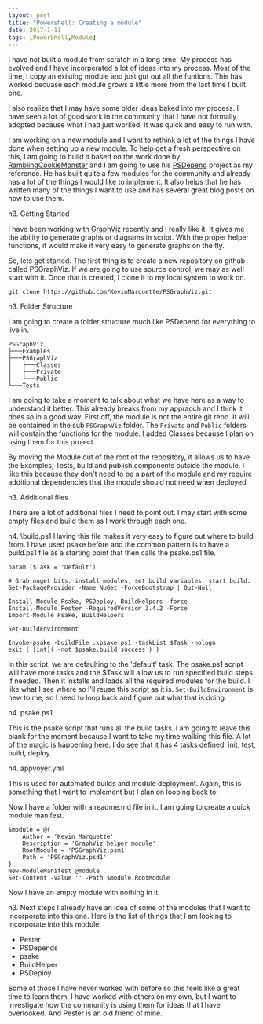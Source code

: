 ```yaml
---
layout: post
title: "Powershell: Creating a module"
date: 2017-1-11
tags: [PowerShell,Module]
---
```


I have not built a module from scratch in a long time. My process has evolved and I have incorperated a lot of ideas into my process. Most of the time, I copy an existing module and just gut out all the funtions. This has worked becuase each module grows a little more from the last time I built one. 

I also realize that I may have some older ideas baked into my process. I have seen a lot of good work in the community that I have not formally adopted because what I had just worked. It was quick and easy to run with. 

I am working on a new module and I want to rethink a lot of the things I have done when setting up a new module. To help get a fresh perspective on this, I am going to build it based on the work done by [RamblingCookieMonster](http://ramblingcookiemonster.github.io/) and I am going to use his [PSDepend](https://github.com/RamblingCookieMonster/PSDepend) project as my reference. He has built quite a few modules for the community and already has a lot of the things I would like to implement. It also helps that he has written many of the things I want to use and has several great blog posts on how to use them.

h3. Getting Started

I have been working with [GraphViz](http://graphviz.org/) recently and I really like it. It gives me the ability to generate graphs or diagrams in script. With the proper helper functions, it would make it very easy to generate graphs on the fly. 

So, lets get started. The first thing is to create a new repository on github called PSGraphViz. If we are going to use source control, we may as well start with it. Once that is created, I clone it to my local system to work on.

    git clone https://github.com/KevinMarquette/PSGraphViz.git

h3. Folder Structure

I am going to create a folder structure much like PSDepend for everything to live in. 

    PSGraphViz
    ├───Examples
    ├───PSGraphViz
    │   ├───Classes
    │   ├───Private
    │   └───Public
    └───Tests

I am going to take a moment to talk about what we have here as a way to understand it better. This already breaks from my appraoch and I think it does so in a good way. First off, the module is not the entire git repo. It will be contained in the sub `PSGraphViz` folder. The `Private` and `Public` folders will contain the functions for the module. I added Classes because I plan on using them for this project. 

By moving the Module out of the root of the repository, it allows us to have the Examples, Tests, build and publish components outside the module. I like this because they don't need to be a part of the module and my require additional dependencies that the module should not need when deployed. 

h3. Additional files

There are a lot of additional files I need to point out. I may start with some empty files and build them as I work through each one.

h4. \build.ps1
Having this file makes it very easy to figure out where to build from. I have used psake before and the common pattern is to have a build.ps1 file as a starting point that then calls the psake.ps1 file. 

    param ($Task = 'Default')

    # Grab nuget bits, install modules, set build variables, start build.
    Get-PackageProvider -Name NuGet -ForceBootstrap | Out-Null

    Install-Module Psake, PSDeploy, BuildHelpers -force
    Install-Module Pester -RequiredVersion 3.4.2 -Force
    Import-Module Psake, BuildHelpers

    Set-BuildEnvironment

    Invoke-psake -buildFile .\psake.ps1 -taskList $Task -nologo
    exit ( [int]( -not $psake.build_success ) )

In this script, we are defaulting to the 'default' task. The psake.ps1 script will have more tasks and the $Task will allow us to run specified build steps if needed. Then it installs and loads all the required modules for the build. I like what I see where so I'll reuse this script as it is. `Set-BuildEnvironment` is new to me, so I need to loop back and figure out what that is doing.

h4. psake.ps1

This is the psake script that runs all the build tasks. I am going to leave this blank for the moment because I want to take my time walking this file. A lot of the magic is happening here. I do see that it has 4 tasks defined. init, test, build, deploy.

h4. appvoyer.yml

This is used for automated builds and module deployment. Again, this is something that I want to implement but I plan on looping back to.



Now I have a folder with a readme.md file in it. I am going to create a quick module manifest.

    $module = @{
        Author = 'Kevin Marquette' 
        Description = 'GraphViz helper module' 
        RootModule = 'PSGraphViz.psm1'
        Path = 'PSGraphViz.psd1'
    }
    New-ModuleManifest @module
    Set-Content -Value '' -Path $module.RootModule

Now I have an empty module with nothing in it. 

h3. Next steps
I already have an idea of some of the modules that I want to incorporate into this one. Here is the list of things that I am looking to incorporate into this module. 

* Pester
* PSDepends
* psake
* BuildHelper
* PSDeploy

Some of those I have never worked with before so this feels like a great time to learn them. I have worked with others on my own, but I want to investigate how the community is using them for ideas that I have overlooked. And Pester is an old friend of mine.

    
    